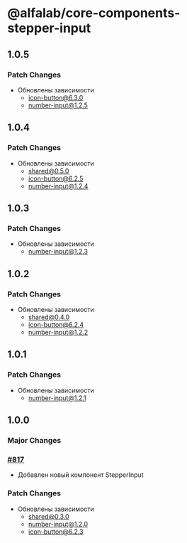 # @alfalab/core-components-stepper-input

## 1.0.5

### Patch Changes

-   Обновлены зависимости
    -   icon-button@6.3.0
    -   number-input@1.2.5

## 1.0.4

### Patch Changes

-   Обновлены зависимости
    -   shared@0.5.0
    -   icon-button@6.2.5
    -   number-input@1.2.4

## 1.0.3

### Patch Changes

-   Обновлены зависимости
    -   number-input@1.2.3

## 1.0.2

### Patch Changes

-   Обновлены зависимости
    -   shared@0.4.0
    -   icon-button@6.2.4
    -   number-input@1.2.2

## 1.0.1

### Patch Changes

-   Обновлены зависимости
    -   number-input@1.2.1

## 1.0.0

### Major Changes

### [#817](https://github.com/core-ds/core-components/pull/817)

-   Добавлен новый компонент StepperInput

### Patch Changes

-   Обновлены зависимости
    -   shared@0.3.0
    -   number-input@1.2.0
    -   icon-button@6.2.3
